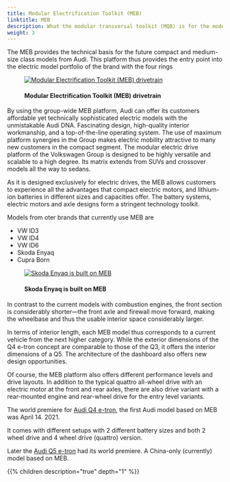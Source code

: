 ```yaml
---
title: Modular Electrification Toolkit (MEB)
linktitle: MEB
description: What the modular transversal toolkit (MQB) is for the model range with combustion engines, the modular electrification toolkit (MEB) will be for the all-electric Audi models.
weight: 3
---
```

<!-- markdownlint-disable MD033 -->
The MEB provides the technical basis for the future compact and medium-size class models from Audi.
This platform thus provides the entry point into the electric model portfolio of the brand with
the four rings

<figure>
    <a href="https://media.electrichasgoneaudi.net/multimedia/technology/bev-platforms/meb/meb1.jpg">
        <img src="https://media.electrichasgoneaudi.net/multimedia/technology/bev-platforms/meb/meb1s.jpg"
        alt="Modular Electrification Toolkit (MEB) drivetrain" title="Modular Electrification Toolkit (MEB) drivetrain">
    </a>
    <figcaption><h4>Modular Electrification Toolkit (MEB) drivetrain</h4></figcaption>
</figure>

By using the group-wide MEB platform, Audi can offer its customers affordable yet technically
sophisticated electric models with the unmistakable Audi DNA. Fascinating design, high-quality interior workmanship, and a top-of-the-line operating system. The use of maximum platform synergies in the Group makes electric mobility attractive to many new customers in
the compact segment. The modular electric drive platform of the Volkswagen Group is designed to be highly versatile and scalable to a high degree. Its matrix extends from SUVs and crossover models all the way to sedans.

As it is designed exclusively for electric drives, the MEB allows customers to experience all the
advantages that compact electric motors, and lithium-ion batteries in different sizes and capacities offer. The battery systems, electric motors and axle designs form a stringent technology toolkit.

Models from oter brands that currently use MEB are

- VW ID3
- VW ID4
- VW ID6
- Skoda Enyaq
- Cupra Born

<figure>
    <a href="https://media.electrichasgoneaudi.net/multimedia/technology/bev-platforms/meb/enyaq.jpg">
        <img src="https://media.electrichasgoneaudi.net/multimedia/technology/bev-platforms/meb/enyaqs.jpg"
        alt="Skoda Enyaq is built on MEB" title="Skoda Enyaq is built on MEB">
    </a>
    <figcaption><h4>Skoda Enyaq is built on MEB</h4></figcaption>
</figure>

In contrast to the current models with combustion engines, the front
section is considerably shorter—the front axle and firewall move forward, making the
wheelbase and thus the usable interior space considerably larger.

In terms of interior length, each MEB model thus corresponds to a current vehicle from the next higher category. While the exterior dimensions of the Q4 e-tron
concept are comparable to those of the Q3, it offers the interior dimensions of a Q5. The
architecture of the dashboard also offers new design opportunities.

Of course, the MEB platform also offers different performance levels and drive layouts. In
addition to the typical quattro all-wheel drive with an electric motor at the front and rear axles,
there are also drive variant with a rear-mounted engine and rear-wheel drive for the entry level variants.

The world premiere for [Audi Q4 e-tron](../../../models/q4-e-tron), the first Audi model based on MEB was April 14. 2021.

It comes with different setups with 2 different battery sizes and both 2 wheel drive and 4 wheel drive (quattro) version.

Later the [Audi Q5 e-tron](../../../models/q5-e-tron) had its world premiere. A China-only (currently) model based on MEB.

{{% children description="true" depth="1" %}}
